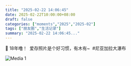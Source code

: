 ```yaml
---
title: "2025-02-22 14:06:45"
date: 2025-02-22T10:00:00+08:00
draft: false
categories: ["moments","2025","2025-02"]
tags: ["朋友圈","生活记录"]
summary: "2025-02-22 14:06:45..."
---
```


🥹 18年噜！
​
爱​存照片是个好习惯，有木有~
​
​#尼亚加拉大瀑布

![Media 1](/Moments/photos/2025-02-22/202502221406450.jpg)

